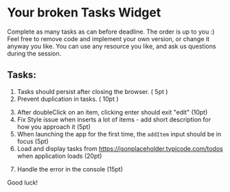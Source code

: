 # Your broken Tasks Widget

Complete as many tasks as can before deadline.
The order is up to you :)
Feel free to remove code and implement your own version, or change it anyway you like.
You can use any resource you like, and ask us questions during the session.

## Tasks:

1.  Tasks should persist after closing the browser. ( 5pt )
2.  Prevent duplication in tasks. ( 10pt )
<!-- 3.  Fix the `clear completed` action in the footer ( 15pt ) -->
3.  After doubleClick on an item, clicking enter should exit "edit" (10pt)
4.  Fix Style issue when inserts a lot of items - add short description for how you approach it (5pt)
5.  When launching the app for the first time, the `addItem` input should be in focus (5pt)
    <!-- 7.  Fix the counter on the footer (5pt) -->
    <!-- 8.  Add a code comment explaining what `delegateEvent` function does (10pt) -->
6.  Load and display tasks from https://jsonplaceholder.typicode.com/todos when application loads (20pt)
<!-- 10. Prevent adding task that contain `< >` in the title. (replace with blank), For example: 'Learn < JS >' should become 'Learn JS' (10pt)  -->
7.  Handle the error in the console (15pt)

Good luck!
